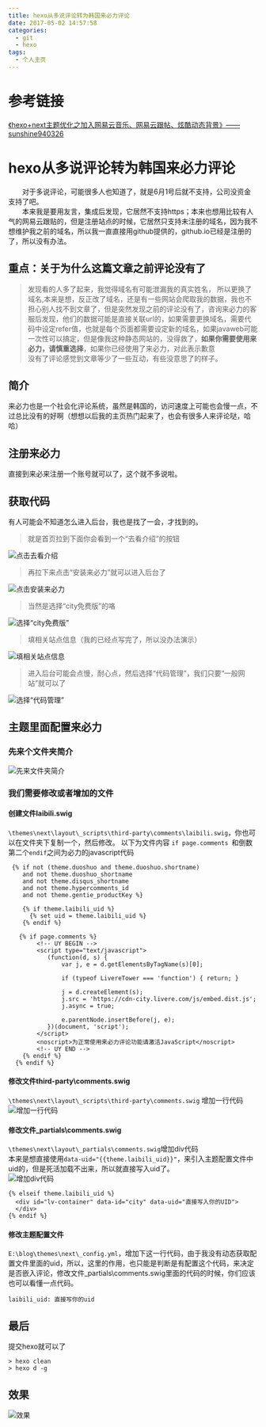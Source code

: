 ```yaml
---
title: hexo从多说评论转为韩国来必力评论
date: 2017-05-02 14:57:58
categories:
  - git
  - hexo
tags:
  - 个人主页
---
```


# 参考链接
[《hexo+next主题优化之加入网易云音乐、网易云跟帖、炫酷动态背景》——sunshine940326](http://blog.csdn.net/sunshine940326/article/details/69933696)

# hexo从多说评论转为韩国来必力评论
&emsp;&emsp;对于多说评论，可能很多人也知道了，就是6月1号后就不支持，公司没资金支持了吧。  
&emsp;&emsp;本来我是要用友言，集成后发现，它居然不支持https；本来也想用比较有人气的网易云跟贴的，但是注册站点的时候，它居然只支持未注册的域名，因为我不想维护我之前的域名，所以我一直直接用github提供的，github.io已经是注册的了，所以没有办法。
## 重点：关于为什么这篇文章之前评论没有了
> 发现看的人多了起来，我觉得域名有可能泄漏我的真实姓名， 所以更换了域名,本来是想，反正改了域名，还是有一些网站会爬取我的数据，我也不担心别人找不到文章了，但是突然发现之前的评论没有了，咨询来必力的客服后发现，他们的数据可能是直接关联url的，如果需要更换域名，需要代码中设定refer值，也就是每个页面都需要设定新的域名，如果javaweb可能一次性可以搞定，但是像我这种静态网站的，没得救了，**如果你需要使用来必力，请慎重选择**，如果你已经使用了来必力，对此表示歉意  
> 没有了评论感觉到文章等少了一些互动，有些没意思了的样子。

## 简介
来必力也是一个社会化评论系统，虽然是韩国的，访问速度上可能也会慢一点，不过总比没有的好啊（想想以后我的主页热门起来了，也会有很多人来评论哒，哈哈）
<!--more-->
## 注册来必力
直接到来必来注册一个账号就可以了，这个就不多说啦。
## 获取代码
有人可能会不知道怎么进入后台，我也是找了一会，才找到的。
> 就是首页拉到下面你会看到一个“去看介绍”的按钮

![点击去看介绍](hexo从多说评论转为韩国来必力评论/2017-05-02_130204.jpg)  

> 再拉下来点击“安装来必力”就可以进入后台了

![点击安装来必力](hexo从多说评论转为韩国来必力评论/2017-05-02_130529.jpg)

> 当然是选择“city免费版”的咯

![选择“city免费版”](hexo从多说评论转为韩国来必力评论/2017-05-02_130706.jpg)

> 填相关站点信息（我的已经点写完了，所以没办法演示）

![填相关站点信息](hexo从多说评论转为韩国来必力评论/2017-05-02_130841.jpg)

> 进入后台可能会点慢，耐心点，然后选择“代码管理”，我们只要“一般网站”就可以了

![选择“代码管理”](hexo从多说评论转为韩国来必力评论/2017-05-02_131022.jpg)

## 主题里面配置来必力
### 先来个文件夹简介

![先来文件夹简介](hexo从多说评论转为韩国来必力评论/2017-05-02_131313.jpg)

### 我们需要修改或者增加的文件
#### 创建文件laibili.swig
`\themes\next\layout\_scripts\third-party\comments\laibili.swig`，你也可以在文件夹下复制一个，然后修改。  以下为文件内容
`if page.comments `和倒数第二个`endif`之间为必力的javascript代码
```
 {% if not (theme.duoshuo and theme.duoshuo.shortname)
    and not theme.duoshuo_shortname
    and not theme.disqus_shortname
    and not theme.hypercomments_id
    and not theme.gentie_productKey %}

    {% if theme.laibili_uid %}
      {% set uid = theme.laibili_uid %}
    {% endif %}

   {% if page.comments %}
        <!-- UY BEGIN -->
        <script type="text/javascript">
           (function(d, s) {
               var j, e = d.getElementsByTagName(s)[0];

               if (typeof LivereTower === 'function') { return; }

               j = d.createElement(s);
               j.src = 'https://cdn-city.livere.com/js/embed.dist.js';
               j.async = true;

               e.parentNode.insertBefore(j, e);
           })(document, 'script');
        </script>
        <noscript>为正常使用来必力评论功能请激活JavaScript</noscript>
        <!-- UY END -->
    {% endif %}
  {% endif %}
```
#### 修改文件third-party\comments.swig
`\themes\next\layout\_scripts\third-party\comments.swig`
增加一行代码  
![增加一行代码](hexo从多说评论转为韩国来必力评论\2017-05-02_150715.png)

#### 修改文件_partials\comments.swig  
`\themes\next\layout\_partials\comments.swig`增加div代码  
本来是想直接使用`data-uid="{{theme.laibili_uid}}"`，来引入主题配置文件中uid的，但是死活加载不出来，所以就直接写入uid了。  
![增加div代码](hexo从多说评论转为韩国来必力评论\2017-05-02_132947.jpg)
```
{% elseif theme.laibili_uid %}
  <div id="lv-container" data-id="city" data-uid="直接写入你的UID">
  </div>
{% endif %}
```
#### 修改主题配置文件
`E:\blog\themes\next\_config.yml`，增加下这一行代码，由于我没有动态获取配置文件里面的uid，所以，这里的作用，也只能是判断是有配置这个代码，来决定是否嵌入评论，修改文件_partials\comments.swig里面的代码的时候，你们应该也可以看懂一点代码。
```
laibili_uid: 直接写你的uid
```
## 最后
提交hexo就可以了
```
> hexo clean
> hexo d -g

```
## 效果
![效果](hexo从多说评论转为韩国来必力评论/2017-05-02_134259.jpg)

